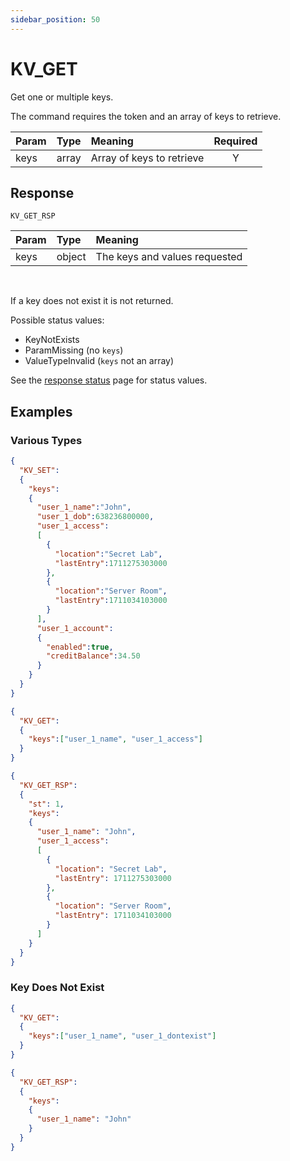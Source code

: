 ```yaml
---
sidebar_position: 50
---
```


# KV_GET
Get one or multiple keys.

The command requires the token and an array of keys to retrieve. 


|Param|Type|Meaning|Required|
|:---|:---|:---|:---:|
|keys|array|Array of keys to retrieve|Y|


## Response

`KV_GET_RSP`


|Param|Type|Meaning|
|:---|:---|:---|
|keys|object|The keys and values requested|Y|

<br/>

If a key does not exist it is not returned.

Possible status values:

- KeyNotExists
- ParamMissing (no `keys`)
- ValueTypeInvalid (`keys` not an array)

See the [response status](./../Statuses) page for status values.


## Examples

### Various Types

```json
{
  "KV_SET":
  {    
    "keys":
    {
      "user_1_name":"John",
      "user_1_dob":638236800000,
      "user_1_access":
      [
        {
          "location":"Secret Lab",
          "lastEntry":1711275303000
        },
        {
          "location":"Server Room",
          "lastEntry":1711034103000
        }
      ],
      "user_1_account":
      {
        "enabled":true,
        "creditBalance":34.50
      }
    }
  }
}
```

```json title="Request string and array keys"
{
  "KV_GET":
  {
    "keys":["user_1_name", "user_1_access"]
  }
}
```

```json title=Response
{
  "KV_GET_RSP":
  {
    "st": 1,
    "keys":
    {
      "user_1_name": "John",
      "user_1_access":
      [
        {
          "location": "Secret Lab",
          "lastEntry": 1711275303000
        },
        {
          "location": "Server Room",
          "lastEntry": 1711034103000
        }
      ]
    }
  }
}
```


### Key Does Not Exist

```json title="key user_1_dontexist does not exist"
{
  "KV_GET":
  {
    "keys":["user_1_name", "user_1_dontexist"]
  }
}
```

```json title="Only keys that exist are in the response"
{
  "KV_GET_RSP":
  {
    "keys":
    {
      "user_1_name": "John"
    }
  }
}
```